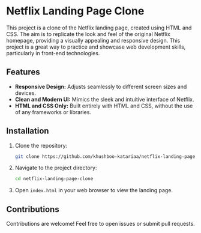 # Netflix Landing Page Clone

This project is a clone of the Netflix landing page, created using HTML and CSS. The aim is to replicate the look and feel of the original Netflix homepage, providing a visually appealing and responsive design. This project is a great way to practice and showcase web development skills, particularly in front-end technologies.

## Features
- **Responsive Design:** Adjusts seamlessly to different screen sizes and devices.
- **Clean and Modern UI:** Mimics the sleek and intuitive interface of Netflix.
- **HTML and CSS Only:** Built entirely with HTML and CSS, without the use of any frameworks or libraries.

## Installation
1. Clone the repository:
   ```bash
   git clone https://github.com/khushboo-katariaa/netflix-landing-page-clone.git
   ```
2. Navigate to the project directory:
   ```bash
   cd netflix-landing-page-clone
   ```
3. Open `index.html` in your web browser to view the landing page.

## Contributions
Contributions are welcome! Feel free to open issues or submit pull requests.

